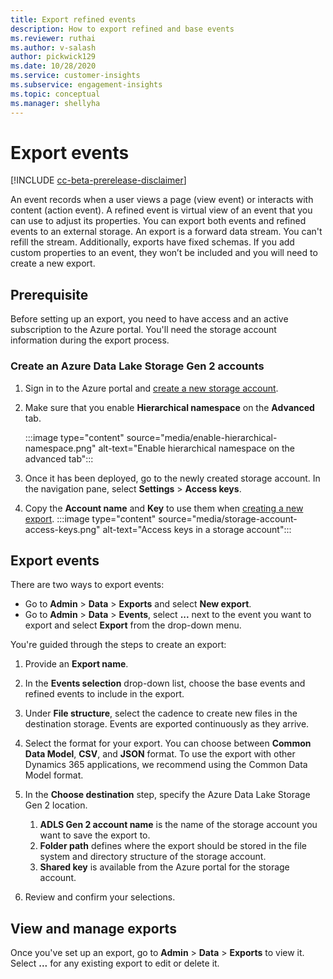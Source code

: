 ```yaml
---
title: Export refined events
description: How to export refined and base events
ms.reviewer: ruthai
ms.author: v-salash
author: pickwick129
ms.date: 10/28/2020
ms.service: customer-insights
ms.subservice: engagement-insights 
ms.topic: conceptual
ms.manager: shellyha 
---
```


# Export events

[!INCLUDE [cc-beta-prerelease-disclaimer](includes/cc-beta-prerelease-disclaimer.md)]

An event records when a user views a page (view event) or interacts with content (action event). A refined event is virtual view of an event that you can use to adjust its properties. You can export both events and refined events to an external storage. An export is a forward data stream. You can't refill the stream. Additionally, exports have fixed schemas. If you add custom properties to an event, they won’t be included and you will need to create a new export.

## Prerequisite

Before setting up an export, you need to have access and an active subscription to the Azure portal. You'll need the storage account information during the export process. 

### Create an Azure Data Lake Storage Gen 2 accounts

1. Sign in to the Azure portal and [create a new storage account](https://docs.microsoft.com/azure/storage/common/storage-account-create). 

1. Make sure that you enable **Hierarchical namespace** on the **Advanced** tab. 

   :::image type="content" source="media/enable-hierarchical-namespace.png" alt-text="Enable hierarchical namespace on the advanced tab":::

1. Once it has been deployed, go to the newly created storage account. In the navigation pane, select **Settings** > **Access keys**. 

1. Copy the **Account name** and **Key** to use them when [creating a new export](#export-events).
   :::image type="content" source="media/storage-account-access-keys.png" alt-text="Access keys in a storage account":::

## Export events

There are two ways to export events: 
- Go to **Admin** > **Data** > **Exports** and select **New export**.
- Go to **Admin** > **Data** > **Events**, select **...** next to the event you want to export and select **Export** from the drop-down menu. 

You're guided through the steps to create an export:

1. Provide an **Export name**.

1. In the **Events selection** drop-down list, choose the base events and refined events to include in the export. 

1. Under **File structure**, select the cadence to create new files in the destination storage. Events are exported continuously as they arrive.

1. Select the format for your export. You can choose between **Common Data Model**, **CSV**, and **JSON** format. To use the export with other Dynamics 365 applications, we recommend using the Common Data Model format.

1. In the **Choose destination** step, specify the Azure Data Lake Storage Gen 2 location.
    1. **ADLS Gen 2 account name** is the name of the storage account you want to save the export to. 
    1. **Folder path** defines where the export should be stored in the file system and directory structure of the storage account.
    1. **Shared key** is available from the Azure portal for the storage account.

1. Review and confirm your selections.

## View and manage exports

Once you've set up an export, go to **Admin** > **Data** > **Exports** to view it. Select **...** for any existing export to edit or delete it.
